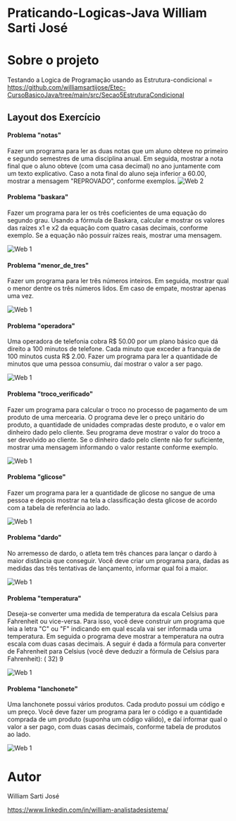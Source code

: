 # Praticando-Logicas-Java William Sarti José

# Sobre o projeto

Testando a Logica de Programação usando as Estrutura-condicional  = https://github.com/williamsartijose/Etec-CursoBasicoJava/tree/main/src/Secao5EstruturaCondicional


## Layout dos Exercício 
#### Problema "notas" 

Fazer um programa para ler as duas notas que um aluno obteve no primeiro e segundo semestres de 
uma disciplina anual. Em seguida, mostrar a nota final que o aluno obteve (com uma casa decimal) no 
ano juntamente com um texto explicativo. Caso a nota final do aluno seja inferior a 60.00, mostrar a 
mensagem "REPROVADO", conforme exemplos. 
![Web 2](https://github.com/williamsartijose/Praticando-Logicas--Estrutura-condicional-Java/blob/main/Ex1Notas.PNG)

#### Problema "baskara"
Fazer um programa para ler os três coeficientes de uma equação do segundo grau. Usando a fórmula 
de Baskara, calcular e mostrar os valores das raízes x1 e x2 da equação com quatro casas decimais, 
conforme exemplo. Se a equação não possuir raízes reais, mostrar uma mensagem. 

![Web 1](https://github.com/williamsartijose/Praticando-Logicas--Estrutura-condicional-Java/blob/main/Ex2Baskara.png)

#### Problema "menor_de_tres"
Fazer um programa para ler três números inteiros. Em seguida, mostrar qual o menor dentre os três 
números lidos. Em caso de empate, mostrar apenas uma vez. 

![Web 1](https://github.com/williamsartijose/Praticando-Logicas--Estrutura-condicional-Java/blob/main/Ex3MenordeTres.png)

#### Problema "operadora"
Uma operadora de telefonia cobra R$ 50.00 por um plano básico que dá direito a 100 minutos de 
telefone. Cada minuto que exceder a franquia de 100 minutos custa R$ 2.00. Fazer um programa para 
ler a quantidade de minutos que uma pessoa consumiu, daí mostrar o valor a ser pago.

![Web 1](https://github.com/williamsartijose/Praticando-Logicas--Estrutura-condicional-Java/blob/main/Ex4Operadora.png)


#### Problema "troco_verificado"

Fazer um programa para calcular o troco no processo de pagamento de um produto de uma mercearia. 
O programa deve ler o preço unitário do produto, a quantidade de unidades compradas deste produto, 
e o valor em dinheiro dado pelo cliente. Seu programa deve mostrar o valor do troco a ser devolvido 
ao cliente. Se o dinheiro dado pelo cliente não for suficiente, mostrar uma mensagem informando o 
valor restante conforme exemplo.

![Web 1](https://github.com/williamsartijose/Praticando-Logicas--Estrutura-condicional-Java/blob/main/Ex5TrocoVerificado.png)

#### Problema "glicose"

Fazer um programa para ler a quantidade de glicose 
no sangue de uma pessoa e depois mostrar na tela a 
classificação desta glicose de acordo com a tabela de 
referência ao lado.

![Web 1](https://github.com/williamsartijose/Praticando-Logicas--Estrutura-condicional-Java/blob/main/Ex6Glicose.png)


#### Problema "dardo"

No arremesso de dardo, o atleta tem três chances para lançar o dardo à maior distância que conseguir. 
Você deve criar um programa para, dadas as medidas das três tentativas de lançamento, informar qual 
foi a maior.

![Web 1](https://github.com/williamsartijose/Praticando-Logicas--Estrutura-condicional-Java/blob/main/Ex7Dardo.png)

#### Problema "temperatura"

Deseja-se converter uma medida de temperatura da escala Celsius para Fahrenheit ou vice-versa. Para 
isso, você deve construir um programa que leia a letra "C" ou "F" indicando em qual escala vai ser 
informada uma temperatura. Em seguida o programa deve mostrar a temperatura na outra escala com 
duas casas decimais. A seguir é dada a fórmula para converter de Fahrenheit para Celsius (você deve 
deduzir a fórmula de Celsius para Fahrenheit): ( 32)
9

![Web 1](https://github.com/williamsartijose/Praticando-Logicas--Estrutura-condicional-Java/blob/main/Ex8Temperatura.png)

#### Problema "lanchonete"

Uma lanchonete possui vários produtos. Cada produto possui um código 
e um preço. Você deve fazer um programa para ler o código e a 
quantidade comprada de um produto (suponha um código válido), e daí 
informar qual o valor a ser pago, com duas casas decimais, conforme 
tabela de produtos ao lado. 


![Web 1](https://github.com/williamsartijose/Praticando-Logicas--Estrutura-condicional-Java/blob/main/Ex9Lanchonete.png)
# Autor

William Sarti José

https://www.linkedin.com/in/william-analistadesistema/
